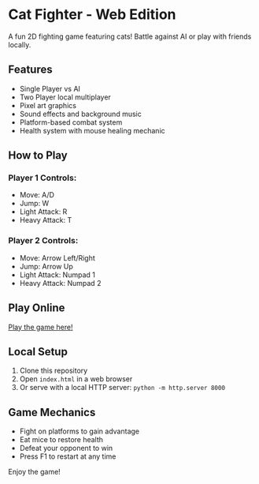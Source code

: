 # Cat Fighter - Web Edition

A fun 2D fighting game featuring cats! Battle against AI or play with friends locally.

## Features
- Single Player vs AI
- Two Player local multiplayer
- Pixel art graphics
- Sound effects and background music
- Platform-based combat system
- Health system with mouse healing mechanic

## How to Play
### Player 1 Controls:
- Move: A/D
- Jump: W
- Light Attack: R
- Heavy Attack: T

### Player 2 Controls:
- Move: Arrow Left/Right
- Jump: Arrow Up
- Light Attack: Numpad 1
- Heavy Attack: Numpad 2

## Play Online
[Play the game here!](https://your-username.github.io/WebCatFighter/)

## Local Setup
1. Clone this repository
2. Open `index.html` in a web browser
3. Or serve with a local HTTP server: `python -m http.server 8000`

## Game Mechanics
- Fight on platforms to gain advantage
- Eat mice to restore health
- Defeat your opponent to win
- Press F1 to restart at any time

Enjoy the game!
